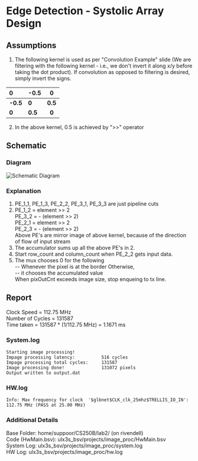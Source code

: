 # Edge Detection - Systolic Array Design

## Assumptions
1. The following kernel is used as per "Convolution Example" slide (We are filtering with the following kernel - i.e., we don't invert it along x/y before taking the dot product). If convolution as opposed to filtering is desired, simply invert the signs.

| **0**    | **-0.5** | **0**  |
|:-----|:-----|:----:|
| **-0.5** | **0**    | **0.5** |  
| **0**    | **0.5**  | **0**  |

2. In the above kernel, 0.5 is achieved by ">>" operator

## Schematic 
### Diagram
![Schematic Diagram](https://user-images.githubusercontent.com/92354970/172270279-d161b433-4c54-4adf-b130-605d5ffbb2ce.png)

### Explanation
1. PE_1_1, PE_1_3, PE_2_2, PE_3_1, PE_3_3 are just pipeline cuts  
2. PE_1_2 = element >> 2  
   PE_3_2 = - (element >> 2)  
   PE_2_1 = element >> 2  
   PE_2_3 = - (element >> 2)  
   Above PE's are mirror image of above kernel, because of the direction of flow of input stream  
3. The accumulator sums up all the above PE's in 2.  
4. Start row_count and column_count when PE_2_2 gets input data. 
5. The mux chooses 0 for the following   
   -- Whenever the pixel is at the border
   Otherwise,   
   -- it chooses the accumulated value    
   When pixOutCnt exceeds image size, stop enqueing to tx line.  
    

## Report
Clock Speed = 112.75 MHz  
Number of Cycles = 131587   
Time taken = 131587 * (1/112.75 MHz) = 1.1671 ms  

### System.log
```
Starting image processing!  
Impage processing latency:          516 cycles    
Impage processing total cycles:     131587  
Image processing done!              131072 pixels    
Output written to output.dat  
```

### HW.log
```
Info: Max frequency for clock  '$glbnet$CLK_clk_25mhz$TRELLIS_IO_IN': 112.75 MHz (PASS at 25.00 MHz)  
```

### Additional Details
Base Folder:        home/suppoor/CS250B/lab2/   (on rivendell)    
Code (HwMain.bsv):  ulx3s_bsv/projects/image_proc/HwMain.bsv    
System Log:         ulx3s_bsv/projects/image_proc/system.log  
HW Log:             ulx3s_bsv/projects/image_proc/hw.log  
